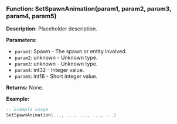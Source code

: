 ### Function: SetSpawnAnimation(param1, param2, param3, param4, param5)

**Description:**
Placeholder description.

**Parameters:**
- `param1`: Spawn - The spawn or entity involved.
- `param2`: unknown - Unknown type.
- `param3`: unknown - Unknown type.
- `param4`: int32 - Integer value.
- `param5`: int16 - Short integer value.

**Returns:** None.

**Example:**

```lua
-- Example usage
SetSpawnAnimation(..., ..., ..., ..., ...)
```
